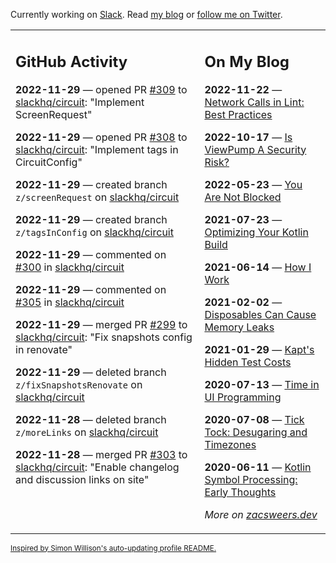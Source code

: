 Currently working on [Slack](https://slack.com/). Read [my blog](https://zacsweers.dev/) or [follow me on Twitter](https://twitter.com/ZacSweers).

<table><tr><td valign="top" width="60%">

## GitHub Activity
<!-- githubActivity starts -->
**2022-11-29** — opened PR [#309](https://github.com/slackhq/circuit/pull/309) to [slackhq/circuit](https://github.com/slackhq/circuit): "Implement ScreenRequest"

**2022-11-29** — opened PR [#308](https://github.com/slackhq/circuit/pull/308) to [slackhq/circuit](https://github.com/slackhq/circuit): "Implement tags in CircuitConfig"

**2022-11-29** — created branch `z/screenRequest` on [slackhq/circuit](https://github.com/slackhq/circuit)

**2022-11-29** — created branch `z/tagsInConfig` on [slackhq/circuit](https://github.com/slackhq/circuit)

**2022-11-29** — commented on [#300](https://github.com/slackhq/circuit/pull/300#issuecomment-1331252566) in [slackhq/circuit](https://github.com/slackhq/circuit)

**2022-11-29** — commented on [#305](https://github.com/slackhq/circuit/issues/305#issuecomment-1331234424) in [slackhq/circuit](https://github.com/slackhq/circuit)

**2022-11-29** — merged PR [#299](https://github.com/slackhq/circuit/pull/299) to [slackhq/circuit](https://github.com/slackhq/circuit): "Fix snapshots config in renovate"

**2022-11-29** — deleted branch `z/fixSnapshotsRenovate` on [slackhq/circuit](https://github.com/slackhq/circuit)

**2022-11-28** — deleted branch `z/moreLinks` on [slackhq/circuit](https://github.com/slackhq/circuit)

**2022-11-28** — merged PR [#303](https://github.com/slackhq/circuit/pull/303) to [slackhq/circuit](https://github.com/slackhq/circuit): "Enable changelog and discussion links on site"
<!-- githubActivity ends -->
</td><td valign="top" width="40%">

## On My Blog
<!-- blog starts -->
**2022-11-22** — [Network Calls in Lint: Best Practices](https://www.zacsweers.dev/network-calls-in-lint-best-practices/)

**2022-10-17** — [Is ViewPump A Security Risk?](https://www.zacsweers.dev/is-viewpump-a-security-risk/)

**2022-05-23** — [You Are Not Blocked](https://www.zacsweers.dev/you-are-not-blocked/)

**2021-07-23** — [Optimizing Your Kotlin Build](https://www.zacsweers.dev/optimizing-your-kotlin-build/)

**2021-06-14** — [How I Work](https://www.zacsweers.dev/how-i-work/)

**2021-02-02** — [Disposables Can Cause Memory Leaks](https://www.zacsweers.dev/disposables-can-cause-memory-leaks/)

**2021-01-29** — [Kapt's Hidden Test Costs](https://www.zacsweers.dev/kapts-hidden-test-costs/)

**2020-07-13** — [Time in UI Programming](https://www.zacsweers.dev/time-in-ui/)

**2020-07-08** — [Tick Tock: Desugaring and Timezones](https://www.zacsweers.dev/ticktock-desugaring-timezones/)

**2020-06-11** — [Kotlin Symbol Processing: Early Thoughts](https://www.zacsweers.dev/kotlin-symbol-processor-early-thoughts/)
<!-- blog ends -->
_More on [zacsweers.dev](https://zacsweers.dev/)_
</td></tr></table>

<sub><a href="https://simonwillison.net/2020/Jul/10/self-updating-profile-readme/">Inspired by Simon Willison's auto-updating profile README.</a></sub>